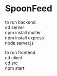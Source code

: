 # SpoonFeed

to run backend: <br />
cd server <br />
npm install multer <br />
npm install express <br />
node server.js <br />

to run frontend: <br />
cd client <br />
cd src <br />
npm start <br />
